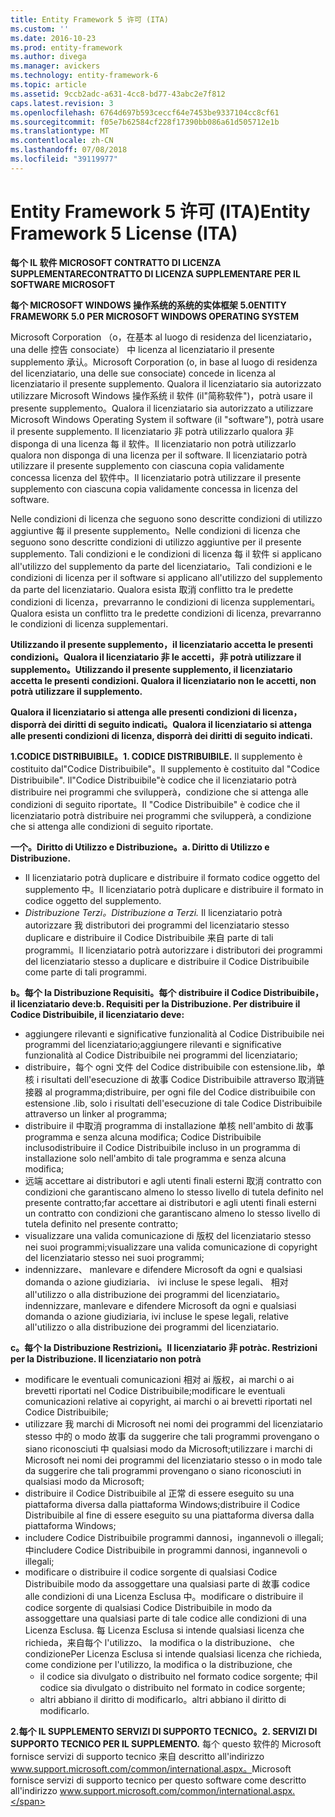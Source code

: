 ```yaml
---
title: Entity Framework 5 许可 (ITA)
ms.custom: ''
ms.date: 2016-10-23
ms.prod: entity-framework
ms.author: divega
ms.manager: avickers
ms.technology: entity-framework-6
ms.topic: article
ms.assetid: 9ccb2adc-a631-4cc8-bd77-43abc2e7f812
caps.latest.revision: 3
ms.openlocfilehash: 6764d697b593ceccf64e7453be9337104cc8cf61
ms.sourcegitcommit: f05e7b62584cf228f17390bb086a61d505712e1b
ms.translationtype: MT
ms.contentlocale: zh-CN
ms.lasthandoff: 07/08/2018
ms.locfileid: "39119977"
---
```

# <a name="entity-framework-5-license-ita"></a><span data-ttu-id="8aa89-102">Entity Framework 5 许可 (ITA)</span><span class="sxs-lookup"><span data-stu-id="8aa89-102">Entity Framework 5 License (ITA)</span></span>
<span data-ttu-id="8aa89-103">**每个 IL 软件 MICROSOFT CONTRATTO DI LICENZA SUPPLEMENTARE**</span><span class="sxs-lookup"><span data-stu-id="8aa89-103">**CONTRATTO DI LICENZA SUPPLEMENTARE PER IL SOFTWARE MICROSOFT**</span></span>

<span data-ttu-id="8aa89-104">**每个 MICROSOFT WINDOWS 操作系统的系统的实体框架 5.0**</span><span class="sxs-lookup"><span data-stu-id="8aa89-104">**ENTITY FRAMEWORK 5.0 PER MICROSOFT WINDOWS OPERATING SYSTEM**</span></span>

<span data-ttu-id="8aa89-105">Microsoft Corporation （o，在基本 al luogo di residenza del licenziatario，una delle 控告 consociate） 中 licenza al licenziatario il presente supplemento 承认。</span><span class="sxs-lookup"><span data-stu-id="8aa89-105">Microsoft Corporation (o, in base al luogo di residenza del licenziatario, una delle sue consociate) concede in licenza al licenziatario il presente supplemento.</span></span> <span data-ttu-id="8aa89-106">Qualora il licenziatario sia autorizzato utilizzare Microsoft Windows 操作系统 il 软件 (il"简称软件")，potrà usare il presente supplemento。</span><span class="sxs-lookup"><span data-stu-id="8aa89-106">Qualora il licenziatario sia autorizzato a utilizzare Microsoft Windows Operating System il software (il "software"), potrà usare il presente supplemento.</span></span> <span data-ttu-id="8aa89-107">Il licenziatario 非 potrà utilizzarlo qualora 非 disponga di una licenza 每 il 软件。</span><span class="sxs-lookup"><span data-stu-id="8aa89-107">Il licenziatario non potrà utilizzarlo qualora non disponga di una licenza per il software.</span></span> <span data-ttu-id="8aa89-108">Il licenziatario potrà utilizzare il presente supplemento con ciascuna copia validamente concessa licenza del 软件中。</span><span class="sxs-lookup"><span data-stu-id="8aa89-108">Il licenziatario potrà utilizzare il presente supplemento con ciascuna copia validamente concessa in licenza del software.</span></span>

<span data-ttu-id="8aa89-109">Nelle condizioni di licenza che seguono sono descritte condizioni di utilizzo aggiuntive 每 il presente supplemento。</span><span class="sxs-lookup"><span data-stu-id="8aa89-109">Nelle condizioni di licenza che seguono sono descritte condizioni di utilizzo aggiuntive per il presente supplemento.</span></span> <span data-ttu-id="8aa89-110">Tali condizioni e le condizioni di licenza 每 il 软件 si applicano all'utilizzo del supplemento da parte del licenziatario。</span><span class="sxs-lookup"><span data-stu-id="8aa89-110">Tali condizioni e le condizioni di licenza per il software si applicano all'utilizzo del supplemento da parte del licenziatario.</span></span> <span data-ttu-id="8aa89-111">Qualora esista 取消 conflitto tra le predette condizioni di licenza，prevarranno le condizioni di licenza supplementari。</span><span class="sxs-lookup"><span data-stu-id="8aa89-111">Qualora esista un conflitto tra le predette condizioni di licenza, prevarranno le condizioni di licenza supplementari.</span></span>

<span data-ttu-id="8aa89-112">**Utilizzando il presente supplemento，il licenziatario accetta le presenti condizioni。Qualora il licenziatario 非 le accetti，非 potrà utilizzare il supplemento。**</span><span class="sxs-lookup"><span data-stu-id="8aa89-112">**Utilizzando il presente supplemento, il licenziatario accetta le presenti condizioni. Qualora il licenziatario non le accetti, non potrà utilizzare il supplemento.**</span></span>

<span data-ttu-id="8aa89-113">**Qualora il licenziatario si attenga alle presenti condizioni di licenza，disporrà dei diritti di seguito indicati。**</span><span class="sxs-lookup"><span data-stu-id="8aa89-113">**Qualora il licenziatario si attenga alle presenti condizioni di licenza, disporrà dei diritti di seguito indicati.**</span></span>

<span data-ttu-id="8aa89-114">**1.CODICE DISTRIBUIBILE。**</span><span class="sxs-lookup"><span data-stu-id="8aa89-114">**1. CODICE DISTRIBUIBILE.**</span></span> <span data-ttu-id="8aa89-115">Il supplemento è costituito dal"Codice Distribuibile"。</span><span class="sxs-lookup"><span data-stu-id="8aa89-115">Il supplemento è costituito dal "Codice Distribuibile".</span></span> <span data-ttu-id="8aa89-116">Il"Codice Distribuibile"è codice che il licenziatario potrà distribuire nei programmi che svilupperà，condizione che si attenga alle condizioni di seguito riportate。</span><span class="sxs-lookup"><span data-stu-id="8aa89-116">Il "Codice Distribuibile" è codice che il licenziatario potrà distribuire nei programmi che svilupperà, a condizione che si attenga alle condizioni di seguito riportate.</span></span>

<span data-ttu-id="8aa89-117">**一个。Diritto di Utilizzo e Distribuzione。**</span><span class="sxs-lookup"><span data-stu-id="8aa89-117">**a. Diritto di Utilizzo e Distribuzione.**</span></span>

-   <span data-ttu-id="8aa89-118">Il licenziatario potrà duplicare e distribuire il formato codice oggetto del supplemento 中。</span><span class="sxs-lookup"><span data-stu-id="8aa89-118">Il licenziatario potrà duplicare e distribuire il formato in codice oggetto del supplemento.</span></span>
-   <span data-ttu-id="8aa89-119">*Distribuzione Terzi。*</span><span class="sxs-lookup"><span data-stu-id="8aa89-119">*Distribuzione a Terzi.*</span></span> <span data-ttu-id="8aa89-120">Il licenziatario potrà autorizzare 我 distributori dei programmi del licenziatario stesso duplicare e distribuire il Codice Distribuibile 来自 parte di tali programmi。</span><span class="sxs-lookup"><span data-stu-id="8aa89-120">Il licenziatario potrà autorizzare i distributori dei programmi del licenziatario stesso a duplicare e distribuire il Codice Distribuibile come parte di tali programmi.</span></span>

<span data-ttu-id="8aa89-121">**b。每个 la Distribuzione Requisiti。每个 distribuire il Codice Distribuibile，il licenziatario deve:**</span><span class="sxs-lookup"><span data-stu-id="8aa89-121">**b. Requisiti per la Distribuzione. Per distribuire il Codice Distribuibile, il licenziatario deve:**</span></span>

-   <span data-ttu-id="8aa89-122">aggiungere rilevanti e significative funzionalità al Codice Distribuibile nei programmi del licenziatario;</span><span class="sxs-lookup"><span data-stu-id="8aa89-122">aggiungere rilevanti e significative funzionalità al Codice Distribuibile nei programmi del licenziatario;</span></span>
-   <span data-ttu-id="8aa89-123">distribuire，每个 ogni 文件 del Codice distribuibile con estensione.lib，单核 i risultati dell'esecuzione di 故事 Codice Distribuibile attraverso 取消链接器 al programma;</span><span class="sxs-lookup"><span data-stu-id="8aa89-123">distribuire, per ogni file del Codice distribuibile con estensione .lib, solo i risultati dell'esecuzione di tale Codice Distribuibile attraverso un linker al programma;</span></span>
-   <span data-ttu-id="8aa89-124">distribuire il 中取消 programma di installazione 单核 nell'ambito di 故事 programma e senza alcuna modifica; Codice Distribuibile incluso</span><span class="sxs-lookup"><span data-stu-id="8aa89-124">distribuire il Codice Distribuibile incluso in un programma di installazione solo nell'ambito di tale programma e senza alcuna modifica;</span></span>
-   <span data-ttu-id="8aa89-125">远端 accettare ai distributori e agli utenti finali esterni 取消 contratto con condizioni che garantiscano almeno lo stesso livello di tutela definito nel presente contratto;</span><span class="sxs-lookup"><span data-stu-id="8aa89-125">far accettare ai distributori e agli utenti finali esterni un contratto con condizioni che garantiscano almeno lo stesso livello di tutela definito nel presente contratto;</span></span>
-   <span data-ttu-id="8aa89-126">visualizzare una valida comunicazione di 版权 del licenziatario stesso nei suoi programmi;</span><span class="sxs-lookup"><span data-stu-id="8aa89-126">visualizzare una valida comunicazione di copyright del licenziatario stesso nei suoi programmi;</span></span>
-   <span data-ttu-id="8aa89-127">indennizzare、 manlevare e difendere Microsoft da ogni e qualsiasi domanda o azione giudiziaria、 ivi incluse le spese legali、 相对 all'utilizzo o alla distribuzione dei programmi del licenziatario。</span><span class="sxs-lookup"><span data-stu-id="8aa89-127">indennizzare, manlevare e difendere Microsoft da ogni e qualsiasi domanda o azione giudiziaria, ivi incluse le spese legali, relative all'utilizzo o alla distribuzione dei programmi del licenziatario.</span></span>

<span data-ttu-id="8aa89-128">**c。每个 la Distribuzione Restrizioni。Il licenziatario 非 potrà**</span><span class="sxs-lookup"><span data-stu-id="8aa89-128">**c. Restrizioni per la Distribuzione. Il licenziatario non potrà**</span></span>

-   <span data-ttu-id="8aa89-129">modificare le eventuali comunicazioni 相对 ai 版权，ai marchi o ai brevetti riportati nel Codice Distribuibile;</span><span class="sxs-lookup"><span data-stu-id="8aa89-129">modificare le eventuali comunicazioni relative ai copyright, ai marchi o ai brevetti riportati nel Codice Distribuibile;</span></span>
-   <span data-ttu-id="8aa89-130">utilizzare 我 marchi di Microsoft nei nomi dei programmi del licenziatario stesso 中的 o modo 故事 da suggerire che tali programmi provengano o siano riconosciuti 中 qualsiasi modo da Microsoft;</span><span class="sxs-lookup"><span data-stu-id="8aa89-130">utilizzare i marchi di Microsoft nei nomi dei programmi del licenziatario stesso o in modo tale da suggerire che tali programmi provengano o siano riconosciuti in qualsiasi modo da Microsoft;</span></span>
-   <span data-ttu-id="8aa89-131">distribuire il Codice Distribuibile al 正常 di essere eseguito su una piattaforma diversa dalla piattaforma Windows;</span><span class="sxs-lookup"><span data-stu-id="8aa89-131">distribuire il Codice Distribuibile al fine di essere eseguito su una piattaforma diversa dalla piattaforma Windows;</span></span>
-   <span data-ttu-id="8aa89-132">includere Codice Distribuibile programmi dannosi，ingannevoli o illegali; 中</span><span class="sxs-lookup"><span data-stu-id="8aa89-132">includere Codice Distribuibile in programmi dannosi, ingannevoli o illegali;</span></span>
-   <span data-ttu-id="8aa89-133">modificare o distribuire il codice sorgente di qualsiasi Codice Distribuibile modo da assoggettare una qualsiasi parte di 故事 codice alle condizioni di una Licenza Esclusa 中。</span><span class="sxs-lookup"><span data-stu-id="8aa89-133">modificare o distribuire il codice sorgente di qualsiasi Codice Distribuibile in modo da assoggettare una qualsiasi parte di tale codice alle condizioni di una Licenza Esclusa.</span></span> <span data-ttu-id="8aa89-134">每 Licenza Esclusa si intende qualsiasi licenza che richieda，来自每个 l'utilizzo、 la modifica o la distribuzione、 che condizione</span><span class="sxs-lookup"><span data-stu-id="8aa89-134">Per Licenza Esclusa si intende qualsiasi licenza che richieda, come condizione per l'utilizzo, la modifica o la distribuzione, che</span></span>
    -   <span data-ttu-id="8aa89-135">il codice sia divulgato o distribuito nel formato codice sorgente; 中</span><span class="sxs-lookup"><span data-stu-id="8aa89-135">il codice sia divulgato o distribuito nel formato in codice sorgente;</span></span>
    -   <span data-ttu-id="8aa89-136">altri abbiano il diritto di modificarlo。</span><span class="sxs-lookup"><span data-stu-id="8aa89-136">altri abbiano il diritto di modificarlo.</span></span>

<span data-ttu-id="8aa89-137">**2.每个 IL SUPPLEMENTO SERVIZI DI SUPPORTO TECNICO。**</span><span class="sxs-lookup"><span data-stu-id="8aa89-137">**2. SERVIZI DI SUPPORTO TECNICO PER IL SUPPLEMENTO.**</span></span> <span data-ttu-id="8aa89-138">每个 questo 软件的 Microsoft fornisce servizi di supporto tecnico 来自 descritto all'indirizzo www.support.microsoft.com/common/international.aspx。</span><span class="sxs-lookup"><span data-stu-id="8aa89-138">Microsoft fornisce servizi di supporto tecnico per questo software come descritto all'indirizzo www.support.microsoft.com/common/international.aspx.</span></span>
